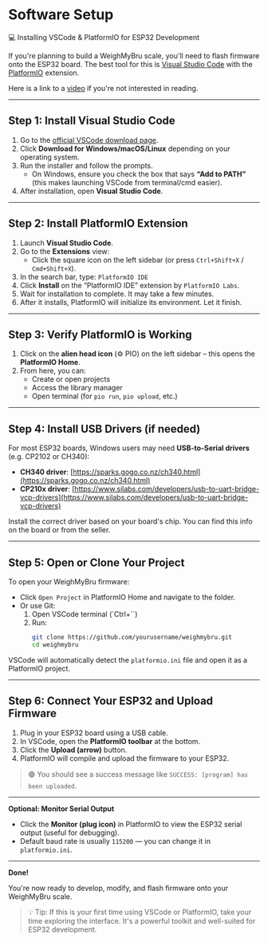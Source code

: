 # Software Setup

💻 Installing VSCode & PlatformIO for ESP32 Development

If you're planning to build a WeighMyBru scale, you'll need to flash firmware onto the ESP32 board. The best tool for this is [Visual Studio Code](https://code.visualstudio.com/) with the [PlatformIO](https://platformio.org/) extension.

Here is a link to a [video](https://www.youtube.com/watch?v=MeIcL9igsbM) if you're not interested in reading.


---

## Step 1: Install Visual Studio Code

1. Go to the [official VSCode download page](https://code.visualstudio.com/).
2. Click **Download for Windows/macOS/Linux** depending on your operating system.
3. Run the installer and follow the prompts.
   - On Windows, ensure you check the box that says **“Add to PATH”** (this makes launching VSCode from terminal/cmd easier).
4. After installation, open **Visual Studio Code**.

---

## Step 2: Install PlatformIO Extension

1. Launch **Visual Studio Code**.
2. Go to the **Extensions** view:
   - Click the square icon on the left sidebar (or press `Ctrl+Shift+X` / `Cmd+Shift+X`).
3. In the search bar, type: `PlatformIO IDE`
4. Click **Install** on the “PlatformIO IDE” extension by `PlatformIO Labs`.
5. Wait for installation to complete. It may take a few minutes.
6. After it installs, PlatformIO will initialize its environment. Let it finish.

---

## Step 3: Verify PlatformIO is Working

1. Click on the **alien head icon** (⚙️ PIO) on the left sidebar – this opens the **PlatformIO Home**.
2. From here, you can:
   - Create or open projects
   - Access the library manager
   - Open terminal (for `pio run`, `pio upload`, etc.)

---

## Step 4: Install USB Drivers (if needed)

For most ESP32 boards, Windows users may need **USB-to-Serial drivers** (e.g. CP2102 or CH340):

- **CH340 driver**: [https://sparks.gogo.co.nz/ch340.html](https://sparks.gogo.co.nz/ch340.html)
- **CP210x driver**: [https://www.silabs.com/developers/usb-to-uart-bridge-vcp-drivers](https://www.silabs.com/developers/usb-to-uart-bridge-vcp-drivers)

Install the correct driver based on your board's chip. You can find this info on the board or from the seller.

---

## Step 5: Open or Clone Your Project

To open your WeighMyBru firmware:

- Click `Open Project` in PlatformIO Home and navigate to the folder.
- Or use Git:
  1. Open VSCode terminal (`Ctrl+``)
  2. Run:
     ```bash
     git clone https://github.com/yourusername/weighmybru.git
     cd weighmybru
     ```

VSCode will automatically detect the `platformio.ini` file and open it as a PlatformIO project.

---

## Step 6: Connect Your ESP32 and Upload Firmware

1. Plug in your ESP32 board using a USB cable.
2. In VSCode, open the **PlatformIO toolbar** at the bottom.
3. Click the **Upload (arrow)** button.
4. PlatformIO will compile and upload the firmware to your ESP32.

> 🟢 You should see a success message like `SUCCESS: [program] has been uploaded`.

---

**Optional: Monitor Serial Output**

- Click the **Monitor (plug icon)** in PlatformIO to view the ESP32 serial output (useful for debugging).
- Default baud rate is usually `115200` — you can change it in `platformio.ini`.

---

**Done!**

You're now ready to develop, modify, and flash firmware onto your WeighMyBru scale.

> 💡 Tip: If this is your first time using VSCode or PlatformIO, take your time exploring the interface. It's a powerful toolkit and well-suited for ESP32 development.


